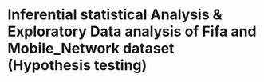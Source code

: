 # Inferential statistical Analysis & Exploratory Data analysis of Fifa and Mobile_Network dataset (Hypothesis testing)
